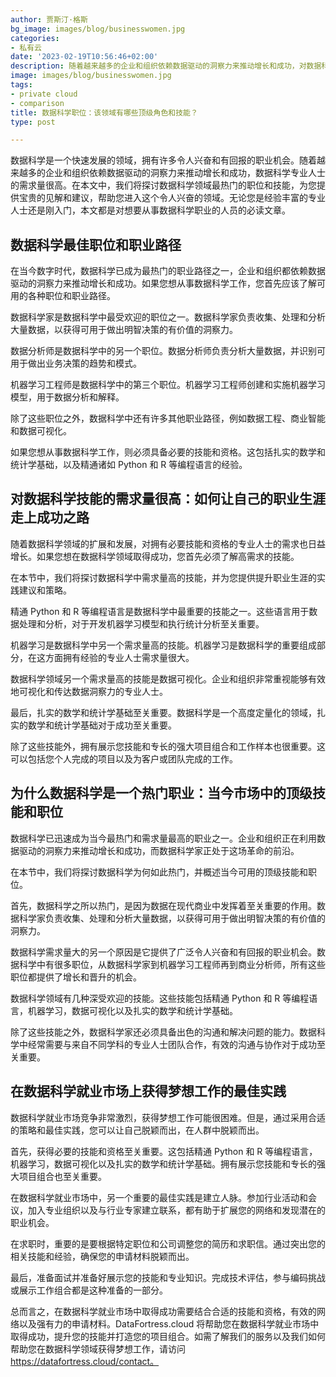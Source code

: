 ```yaml
---
author: 贾斯汀·格斯
bg_image: images/blog/businesswomen.jpg
categories:
- 私有云
date: '2023-02-19T10:56:46+02:00'
description: 随着越来越多的企业和组织依赖数据驱动的洞察力来推动增长和成功，对数据科学专业人士的需求持续增加。本文将探讨数据科学领域的主要角色和技能，为您提供进入这一令人兴奋领域的必要见解和指导。
image: images/blog/businesswomen.jpg
tags:
- private cloud
- comparison
title: 数据科学职位：该领域有哪些顶级角色和技能？
type: post

---
```

数据科学是一个快速发展的领域，拥有许多令人兴奋和有回报的职业机会。随着越来越多的企业和组织依赖数据驱动的洞察力来推动增长和成功，数据科学专业人士的需求量很高。在本文中，我们将探讨数据科学领域最热门的职位和技能，为您提供宝贵的见解和建议，帮助您进入这个令人兴奋的领域。无论您是经验丰富的专业人士还是刚入门，本文都是对想要从事数据科学职业的人员的必读文章。

## 数据科学最佳职位和职业路径

在当今数字时代，数据科学已成为最热门的职业路径之一，企业和组织都依赖数据驱动的洞察力来推动增长和成功。如果您想从事数据科学工作，您首先应该了解可用的各种职位和职业路径。

数据科学家是数据科学中最受欢迎的职位之一。数据科学家负责收集、处理和分析大量数据，以获得可用于做出明智决策的有价值的洞察力。

数据分析师是数据科学中的另一个职位。数据分析师负责分析大量数据，并识别可用于做出业务决策的趋势和模式。

机器学习工程师是数据科学中的第三个职位。机器学习工程师创建和实施机器学习模型，用于数据分析和解释。

除了这些职位之外，数据科学中还有许多其他职业路径，例如数据工程、商业智能和数据可视化。

如果您想从事数据科学工作，则必须具备必要的技能和资格。这包括扎实的数学和统计学基础，以及精通诸如 Python 和 R 等编程语言的经验。

## 对数据科学技能的需求量很高：如何让自己的职业生涯走上成功之路

随着数据科学领域的扩展和发展，对拥有必要技能和资格的专业人士的需求也日益增长。如果您想在数据科学领域取得成功，您首先必须了解高需求的技能。

在本节中，我们将探讨数据科学中需求量高的技能，并为您提供提升职业生涯的实践建议和策略。

精通 Python 和 R 等编程语言是数据科学中最重要的技能之一。这些语言用于数据处理和分析，对于开发机器学习模型和执行统计分析至关重要。

机器学习是数据科学中另一个需求量高的技能。机器学习是数据科学的重要组成部分，在这方面拥有经验的专业人士需求量很大。

数据科学领域另一个需求量高的技能是数据可视化。企业和组织非常重视能够有效地可视化和传达数据洞察力的专业人士。

最后，扎实的数学和统计学基础至关重要。数据科学是一个高度定量化的领域，扎实的数学和统计学基础对于成功至关重要。

除了这些技能外，拥有展示您技能和专长的强大项目组合和工作样本也很重要。这可以包括您个人完成的项目以及为客户或团队完成的工作。

## 为什么数据科学是一个热门职业：当今市场中的顶级技能和职位

数据科学已迅速成为当今最热门和需求量最高的职业之一。企业和组织正在利用数据驱动的洞察力来推动增长和成功，而数据科学家正处于这场革命的前沿。

在本节中，我们将探讨数据科学为何如此热门，并概述当今可用的顶级技能和职位。

首先，数据科学之所以热门，是因为数据在现代商业中发挥着至关重要的作用。数据科学家负责收集、处理和分析大量数据，以获得可用于做出明智决策的有价值的洞察力。

数据科学需求量大的另一个原因是它提供了广泛令人兴奋和有回报的职业机会。数据科学中有很多职位，从数据科学家到机器学习工程师再到商业分析师，所有这些职位都提供了增长和晋升的机会。

数据科学领域有几种深受欢迎的技能。这些技能包括精通 Python 和 R 等编程语言，机器学习，数据可视化以及扎实的数学和统计学基础。

除了这些技能之外，数据科学家还必须具备出色的沟通和解决问题的能力。数据科学中经常需要与来自不同学科的专业人士团队合作，有效的沟通与协作对于成功至关重要。

## 在数据科学就业市场上获得梦想工作的最佳实践

数据科学就业市场竞争非常激烈，获得梦想工作可能很困难。但是，通过采用合适的策略和最佳实践，您可以让自己脱颖而出，在人群中脱颖而出。

首先，获得必要的技能和资格至关重要。这包括精通 Python 和 R 等编程语言，机器学习，数据可视化以及扎实的数学和统计学基础。拥有展示您技能和专长的强大项目组合也至关重要。

在数据科学就业市场中，另一个重要的最佳实践是建立人脉。参加行业活动和会议，加入专业组织以及与行业专家建立联系，都有助于扩展您的网络和发现潜在的职业机会。

在求职时，重要的是要根据特定职位和公司调整您的简历和求职信。通过突出您的相关技能和经验，确保您的申请材料脱颖而出。

最后，准备面试并准备好展示您的技能和专业知识。完成技术评估，参与编码挑战或展示工作组合都是这种准备的一部分。

总而言之，在数据科学就业市场中取得成功需要结合合适的技能和资格，有效的网络以及强有力的申请材料。DataFortress.cloud 将帮助您在数据科学就业市场中取得成功，提升您的技能并打造您的项目组合。如需了解我们的服务以及我们如何帮助您在数据科学领域获得梦想工作，请访问 https://datafortress.cloud/contact。
